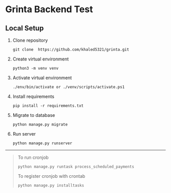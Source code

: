 # Grinta Backend Test

## Local Setup
1. Clone repository 
    ```
    git clone  https://github.com/khaled5321/grinta.git
    ```
2. Create virtual environment
    ```
    python3 -m venv venv
    ```
3. Activate virtual environment
    ```
    ./env/bin/activate or ./venv/scripts/activate.ps1
    ```
4. Install requirements
    ```
    pip install -r requirements.txt
    ```
5. Migrate to database
    ```
    python manage.py migrate
    ```
6. Run server
    ```
    python manage.py runserver
    ```
---

> To run cronjob
> ```
> python manage.py runtask process_scheduled_payments
> ```
> To register cronjob with crontab
> ```
> python manage.py installtasks
> ```